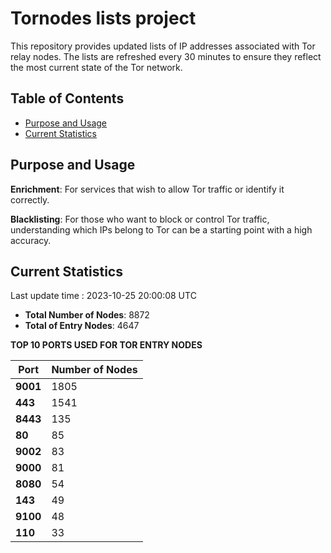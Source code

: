 # Tornodes lists project

This repository provides updated lists of IP addresses associated with Tor relay nodes. The lists are refreshed every 30 minutes to ensure they reflect the most current state of the Tor network.

## Table of Contents

- [Purpose and Usage](#purpose-and-usage)
- [Current Statistics](#current-statistics)


## Purpose and Usage

**Enrichment**: For services that wish to allow Tor traffic or identify it correctly.

**Blacklisting**: For those who want to block or control Tor traffic, understanding which IPs belong to Tor can be a starting point with a high accuracy.

## Current Statistics

Last update time : 2023-10-25 20:00:08 UTC

- **Total Number of Nodes**: 8872
- **Total of Entry Nodes**: 4647

**TOP 10 PORTS USED FOR TOR ENTRY NODES**

| **Port** | **Number of Nodes** |
|------|-----------------|
| **9001**   | 1805  |
| **443**   | 1541  |
| **8443**   | 135  |
| **80**   | 85  |
| **9002**   | 83  |
| **9000**   | 81  |
| **8080**   | 54  |
| **143**   | 49  |
| **9100**   | 48  |
| **110**   | 33  |

